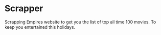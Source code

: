 # Scrapper
Scrapping Empires website to get you the list of top all time 100 movies. To keep you entertained this holidays.

